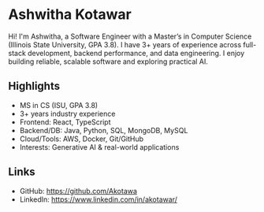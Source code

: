 # Ashwitha Kotawar
Hi! I'm Ashwitha, a Software Engineer with a Master’s in Computer Science (Illinois State University, GPA 3.8). 
I have 3+ years of experience across full-stack development, backend performance, and data engineering. 
I enjoy building reliable, scalable software and exploring practical AI.
## Highlights
- MS in CS (ISU, GPA 3.8)
- 3+ years industry experience 
- Frontend: React, TypeScript
- Backend/DB: Java, Python, SQL, MongoDB, MySQL
- Cloud/Tools: AWS, Docker, Git/GitHub
- Interests: Generative AI & real-world applications
## Links
- GitHub: https://github.com/Akotawa
- LinkedIn: https://www.linkedin.com/in/akotawar/
